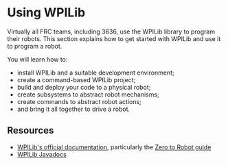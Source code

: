 # Using WPILib

Virtually all FRC teams,
including 3636,
use the WPILib library
to program their robots.
This section explains 
how to get started with WPILib
and use it to program a robot.

You will learn how to:

- install WPILib and a suitable development environment;
- create a command-based WPILib project;
- build and deploy your code to a physical robot;
- create subsystems to abstract robot mechanisms;
- create commands to abstract robot actions;
- and bring it all together to drive a robot.

## Resources

- [WPILib's official documentation](https://docs.wpilib.org/en/stable/),
particularly the [Zero to Robot guide](https://docs.wpilib.org/en/stable/docs/zero-to-robot/introduction.html)
- [WPILib Javadocs](https://first.wpi.edu/wpilib/allwpilib/docs/release/java/index.html)